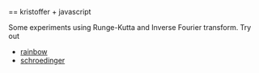 == kristoffer + javascript

Some experiments using Runge-Kutta and Inverse Fourier transform.
Try out

- [rainbow](http://kejace.github.com/kavascript/raindbow.html)
- [schroedinger](http://kejace.github.com/kavascript/schroedinger.html)